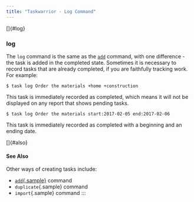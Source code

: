 ```yaml
---
title: "Taskwarrior - Log Command"
---
```


[]{#log}

### log

The `log` command is the ѕame as the [`add`](/docs/commands/add.html) command,
with one difference - the task is added in the completed state. Sometimes it is
necessary to record tasks that are already completed, if you are faithfully
tracking work. For example:

    $ task log Order the materials +home +construction

This task is immediately recorded as completed, which means it will not be
displayed on any report that shows pending tasks.

    $ task log Order the materials start:2017-02-05 end:2017-02-06

This task is immediately recorded as completed with a beginning and an ending
date.

[]{#also}

#### See Also

Other ways of creating tasks include:

-   [`add`{.sample}](/docs/commands/add.html) command
-   `duplicate`{.sample} command
-   `import`{.sample} command
:::
